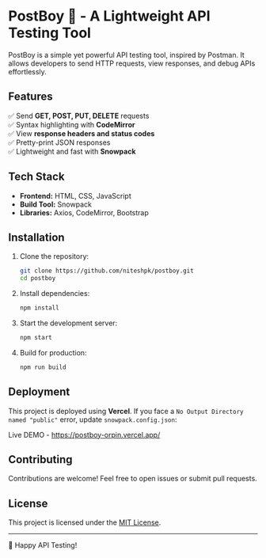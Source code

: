 # PostBoy 🚀 - A Lightweight API Testing Tool

PostBoy is a simple yet powerful API testing tool, inspired by Postman. It allows developers to send HTTP requests, view responses, and debug APIs effortlessly.

## Features

✅ Send **GET, POST, PUT, DELETE** requests  
✅ Syntax highlighting with **CodeMirror**  
✅ View **response headers and status codes**  
✅ Pretty-print JSON responses  
✅ Lightweight and fast with **Snowpack**

## Tech Stack

- **Frontend:** HTML, CSS, JavaScript
- **Build Tool:** Snowpack
- **Libraries:** Axios, CodeMirror, Bootstrap

## Installation

1. Clone the repository:
   ```sh
   git clone https://github.com/niteshpk/postboy.git
   cd postboy
   ```
2. Install dependencies:
   ```sh
   npm install
   ```
3. Start the development server:
   ```sh
   npm start
   ```
4. Build for production:
   ```sh
   npm run build
   ```

## Deployment

This project is deployed using **Vercel**. If you face a `No Output Directory named "public"` error, update `snowpack.config.json`:

Live DEMO - https://postboy-orpin.vercel.app/

## Contributing

Contributions are welcome! Feel free to open issues or submit pull requests.

## License

This project is licensed under the [MIT License](LICENSE).

---

🚀 Happy API Testing!
